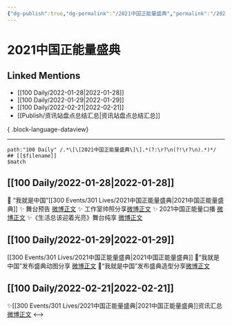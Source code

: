 ```yaml
---
{"dg-publish":true,"dg-permalink":"/2021中国正能量盛典","permalink":"/2021中国正能量盛典/","created":"2022-12-22T15:41:08.000+08:00","updated":"2023-08-24T18:31:26.617+08:00"}
---
```


# 2021中国正能量盛典

## Linked Mentions
- [[100 Daily/2022-01-28\|2022-01-28]]
- [[100 Daily/2022-01-29\|2022-01-29]]
- [[100 Daily/2022-02-21\|2022-02-21]]
- [[Publish/资讯站盘点总结汇总\|资讯站盘点总结汇总]]

{ .block-language-dataview}

---

```expander
path:"100 Daily" /.*\[\[2021中国正能量盛典\]\].*(?:\r?\n(?!\r?\n).*)*/
## [[$filename]]
$match
```
## [[100 Daily/2022-01-28\|2022-01-28]]
💫 “我就是中国”[[300 Events/301 Lives/2021中国正能量盛典\|2021中国正能量盛典]]
✨ 舞台预告 [微博正文](https://m.weibo.cn/6466290670/4730656104121167)
✨ 工作室帅照分享[微博正文](https://m.weibo.cn/6466290670/4730761305131513)
✨ 2021中国正能量口播 [微博正文](https://m.weibo.cn/6466290670/4730748383006738)
✨《生活总该迎着光亮》舞台纯享 [微博正文](https://m.weibo.cn/6466290670/4730745854364897)
## [[100 Daily/2022-01-29\|2022-01-29]]
[[300 Events/301 Lives/2021中国正能量盛典\|2021中国正能量盛典]]
🌟“我就是中国”发布盛典动图分享 [微博正文](https://m.weibo.cn/6466290670/4731079099416715)
🌟“我就是中国”发布盛典造型分享[微博正文](https://m.weibo.cn/6466290670/4730911482974472)
## [[100 Daily/2022-02-21\|2022-02-21]]
✨[[300 Events/301 Lives/2021中国正能量盛典\|2021中国正能量盛典]]资讯汇总[微博正文](https://m.weibo.cn/6466290670/4739275037610097)
<-->